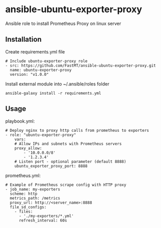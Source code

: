 # ansible-ubuntu-exporter-proxy
Ansible role to install Prometheus Proxy on linux server

## Installation

Create requirements.yml file

```
# Include ubuntu-exporter-proxy role
- src: https://github.com/FastMT/ansible-ubuntu-exporter-proxy.git
  name: ubuntu-exporter-proxy
  version: "v1.0.0"
```

Install external module into ~/.ansible/roles folder

```
ansible-galaxy install -r requirements.yml
```

## Usage

playbook.yml:

```
# Deploy nginx to proxy http calls from prometheus to exporters
- role: "ubuntu-exporter-proxy"
    vars:
    # Allow IPs and subnets with Prometheus servers
    proxy_allow:
        - '10.0.0.0/8'
        - '1.2.3.4'
    # Listen port - optional parameter (default 8888)
    ubuntu_exporter_proxy_port: 8888 
```

prometheus.yml:

```
# Example of Prometheus scrape config with HTTP proxy
- job_name: my-exporters
  scheme: http
  metrics_path: /metrics
  proxy_url: http://<server_name>:8888
  file_sd_configs:
    - files:
      - './my-exporters/*.yml'
      refresh_interval: 60s
```

